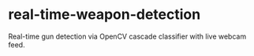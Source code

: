 # real-time-weapon-detection
Real-time gun detection via OpenCV cascade classifier with live webcam feed.
